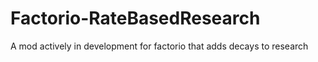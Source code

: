 # Factorio-RateBasedResearch
A mod actively in development for factorio that adds decays to research
